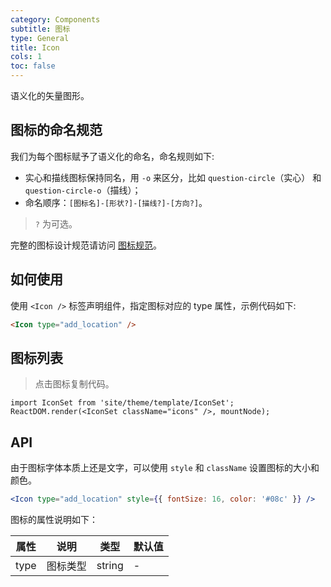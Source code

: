 ```yaml
---
category: Components
subtitle: 图标
type: General
title: Icon
cols: 1
toc: false
---
```


语义化的矢量图形。

## 图标的命名规范

我们为每个图标赋予了语义化的命名，命名规则如下:

- 实心和描线图标保持同名，用 `-o` 来区分，比如 `question-circle`（实心） 和 `question-circle-o`（描线）；
- 命名顺序：`[图标名]-[形状?]-[描线?]-[方向?]`。

> `?` 为可选。

完整的图标设计规范请访问 [图标规范](/docs/spec/icon)。

## 如何使用

使用 `<Icon />` 标签声明组件，指定图标对应的 type 属性，示例代码如下:

```html
<Icon type="add_location" />
```

## 图标列表

> 点击图标复制代码。

```__react
import IconSet from 'site/theme/template/IconSet';
ReactDOM.render(<IconSet className="icons" />, mountNode);
```

## API

由于图标字体本质上还是文字，可以使用 `style` 和 `className` 设置图标的大小和颜色。

```jsx
<Icon type="add_location" style={{ fontSize: 16, color: '#08c' }} />
```

图标的属性说明如下：

属性 | 说明 | 类型 | 默认值
-----|-----|-----|------
type | 图标类型 | string | -

<style>
.ant-icon-block {
  display: inline-block;
  width: 200px;
  text-align: center;
  font-size: 14px;
}
.ant-icon-block .icon {
  line-height: 80px;
  transition: font-size .2s;
}
</style>
